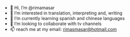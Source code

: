 - 👋 Hi, I’m @rimamasar
- 👀 I’m interested in translation, interpreting and, writing 
- 🌱 I’m currently learning spanish and chinese languages 
- 💞️ I’m looking to collaborate with tv channels 
- 📫 reach me at my email: rimasmasar@hotmail.com

<!---
rimamasar/rimamasar is a ✨ special ✨ repository because its `README.md` (this file) appears on your GitHub profile.
You can click the Preview link to take a look at your changes.
--->
